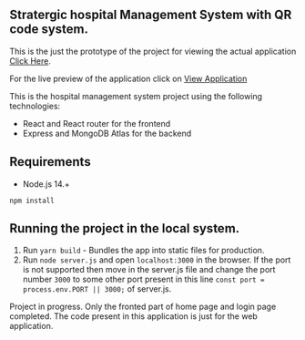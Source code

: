 ## Stratergic hospital Management System with QR code system.
This is the just the prototype of the project for viewing the actual application [Click Here](https://github.com/Namratasanger/Strategic-Hospital-Management-System).

For the live preview of the application click on [View Application](https://strategic-hospital-system.herokuapp.com/)

This is the hospital management system project using the following technologies:

* React and React router for the frontend
* Express and MongoDB Atlas for the backend

## Requirements
* Node.js 14.+
```shell 
npm install
```

## Running the project in the local system.
1. Run `yarn build` - Bundles the app into static files for production.
2. Run `node server.js` and open `localhost:3000` in the browser. If the port is not supported then move in the server.js file and change the port number `3000` to some other port present in this line `const port = process.env.PORT || 3000;` of server.js.

Project in progress. Only the fronted part of home page and login page completed.
The code present in this application is just for the web application. 
